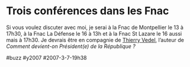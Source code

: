 # Trois conférences dans les Fnac

Si vous voulez discuter avec moi, je serai à la Fnac de Montpellier le 13 à 17h30, à la Fnac La Défense le 16 à 13h et à la Fnac St Lazare le 16 aussi mais à 17h30. Je devrais être en compagnie de [Thierry Vedel](http://vedel.blogspot.com), l’auteur de *Comment devient-on Président(e) de la République ?*

#buzz #y2007 #2007-3-7-19h38
